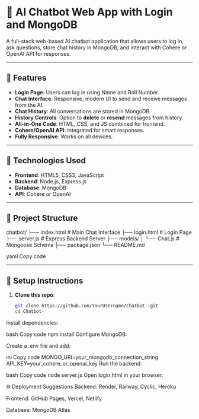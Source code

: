 # 💬 AI Chatbot Web App with Login and MongoDB

A full-stack web-based AI chatbot application that allows users to log in, ask questions, store chat history in MongoDB, and interact with Cohere or OpenAI API for responses.

---

## 🚀 Features

- **Login Page**: Users can log in using Name and Roll Number.
- **Chat Interface**: Responsive, modern UI to send and receive messages from the AI.
- **Chat History**: All conversations are stored in MongoDB.
- **History Controls**: Option to **delete** or **resend** messages from history.
- **All-in-One Code**: HTML, CSS, and JS combined for frontend.
- **Cohere/OpenAI API**: Integrated for smart responses.
- **Fully Responsive**: Works on all devices.

---

## 🔧 Technologies Used

- **Frontend**: HTML5, CSS3, JavaScript
- **Backend**: Node.js, Express.js
- **Database**: MongoDB
- **API**: Cohere or OpenAI

---

## 📁 Project Structure

chatbot/
├── index.html # Main Chat Interface
├── login.html # Login Page
├── server.js # Express Backend Server
├── models/
│ └── Chat.js # Mongoose Schema
├── package.json
└── README.md

yaml
Copy code

---

## 🧪 Setup Instructions

1. **Clone this repo**:
   ```bash
   git clone https://github.com/YourUsername/Chatbot-.git
   cd Chatbot-
Install dependencies:

bash
Copy code
npm install
Configure MongoDB:

Create a .env file and add:

ini
Copy code
MONGO_URI=your_mongodb_connection_string
API_KEY=your_cohere_or_openai_key
Run the backend:

bash
Copy code
node server.js
Open login.html in your browser.

🌐 Deployment Suggestions
Backend: Render, Railway, Cyclic, Heroku

Frontend: GitHub Pages, Vercel, Netlify

Database: MongoDB Atlas

